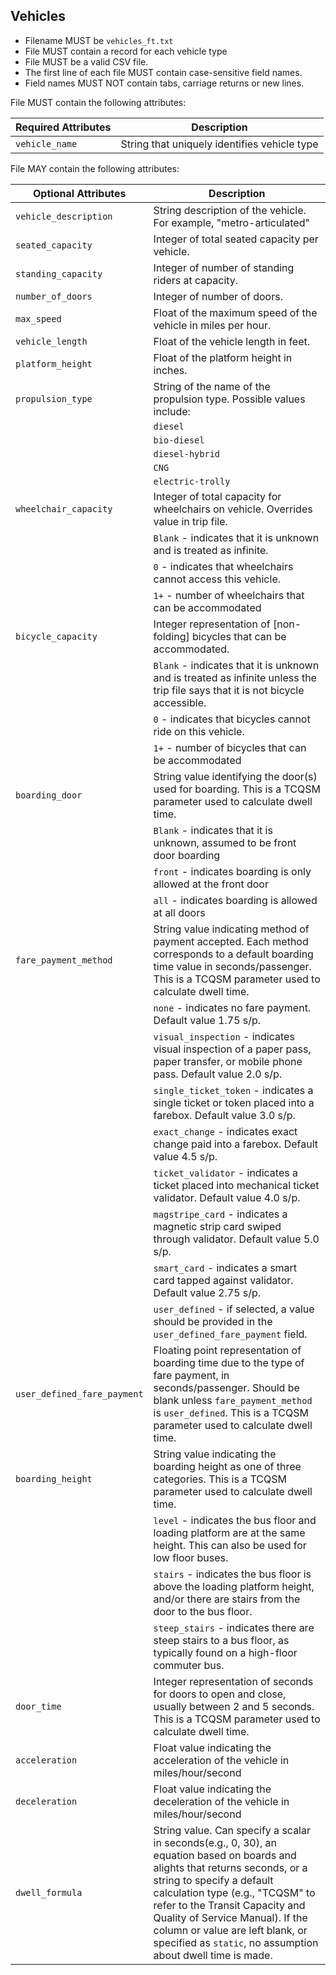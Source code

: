 ## Vehicles

 *  Filename MUST be `vehicles_ft.txt`
 *  File MUST contain a record for each vehicle type
 *  File MUST be a valid CSV file.
 *  The first line of each file MUST contain case-sensitive field names.
 *  Field names MUST NOT contain tabs, carriage returns or new lines.
 
File MUST contain the following attributes:

Required Attributes	| Description										
----------			| -------------		
`vehicle_name`		| String that uniquely identifies vehicle type

File MAY contain the following attributes:

|Optional Attributes		| Description										
| ----------				| -------------		
| `vehicle_description`	| String description of the vehicle. For example, "metro-articulated"
| `seated_capacity`		| Integer of total seated capacity per vehicle. 
| `standing_capacity`	| Integer of number of standing riders at capacity.  
| `number_of_doors`		| Integer of number of doors.
| `max_speed`			| Float of the maximum speed of the vehicle in miles per hour.
| `vehicle_length`		| Float of the vehicle length in feet.
| `platform_height`		| Float of the platform height in inches.
| `propulsion_type`		| String of the name of the propulsion type.  Possible values include:
|	| `diesel`
| | `bio-diesel`
| | `diesel-hybrid`
| | `CNG`
|	| `electric-trolly`
| `wheelchair_capacity`	| Integer of total capacity for wheelchairs on vehicle. Overrides value in trip file.  
|	| `Blank` - indicates that it is unknown and is treated as infinite.  
| | `0`  - indicates that wheelchairs cannot access this vehicle.
| | `1+` - number of wheelchairs that can be accommodated
| `bicycle_capacity`		| Integer representation of [non-folding] bicycles that can be accommodated.  
|	| `Blank` - indicates that it is unknown and is treated as infinite unless the trip file says that it is not bicycle accessible.
|	| `0`  - indicates that bicycles cannot ride on this vehicle.
|	| `1+` - number of bicycles that can be accommodated
| `boarding_door` | String value identifying the door(s) used for boarding. This is a TCQSM parameter used to calculate dwell time.
| | `Blank` - indicates that it is unknown, assumed to be front door boarding
| | `front` - indicates boarding is only allowed at the front door
| | `all` - indicates boarding is allowed at all doors
| `fare_payment_method` | String value indicating method of payment accepted.  Each method corresponds to a default boarding time value in seconds/passenger. This is a TCQSM parameter used to calculate dwell time.
| | `none` - indicates no fare payment. Default value 1.75 s/p.
| | `visual_inspection` - indicates visual inspection of a paper pass, paper transfer, or mobile phone pass. Default value 2.0 s/p.
| | `single_ticket_token` - indicates a single ticket or token placed into a farebox. Default value 3.0 s/p.
| | `exact_change` - indicates exact change paid into a farebox. Default value 4.5 s/p.
| | `ticket_validator` - indicates a ticket placed into mechanical ticket validator. Default value 4.0 s/p.
| | `magstripe_card` - indicates a magnetic strip card swiped through validator. Default value 5.0 s/p.
| | `smart_card` - indicates a smart card tapped against validator. Default value 2.75 s/p.
| | `user_defined` - if selected, a value should be provided in the `user_defined_fare_payment` field.
| `user_defined_fare_payment` | Floating point representation of boarding time due to the type of fare payment, in seconds/passenger. Should be blank unless `fare_payment_method` is `user_defined`. This is a TCQSM parameter used to calculate dwell time.
| `boarding_height` | String value indicating the boarding height as one of three categories. This is a TCQSM parameter used to calculate dwell time.
| | `level` - indicates the bus floor and loading platform are at the same height.  This can also be used for low floor buses.
| | `stairs` - indicates the bus floor is above the loading platform height, and/or there are stairs from the door to the bus floor.
| | `steep_stairs` - indicates there are steep stairs to a bus floor, as typically found on a high-floor commuter bus.
| `door_time` | Integer representation of seconds for doors to open and close, usually between 2 and 5 seconds. This is a TCQSM parameter used to calculate dwell time.
| `acceleration` | Float value indicating the acceleration of the vehicle in miles/hour/second
| `deceleration` | Float value indicating the deceleration of the vehicle in miles/hour/second
| `dwell_formula` | String value. Can specify a scalar in seconds(e.g., 0, 30), an equation based on boards and alights that returns seconds, or a string to specify a default calculation type (e.g., "TCQSM" to refer to the Transit Capacity and Quality of Service Manual). If the column or value are left blank, or specified as `static`, no assumption about dwell time is made.
